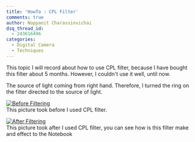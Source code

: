 ```yaml
---
title: 'HowTo : CPL Filter'
comments: true
author: Noppanit Charassinvichai
dsq_thread_id:
  - 243616496
categories:
  - Digital Camera
  - Techniques
---
```

This topic I will record about how to use CPL filter, because I have bought this filter about 5 months. However, I couldn't use it well, until now.

The source of light coming from right hand. Therefore, I turned the ring on the filter directed to the source of light.

[![Before Filtering][1]][2]  
This picture took before I used CPL filter.

[![After Filtering][3]][4]  
This picture took after I used CPL filter, you can see how is this filter make and effect to the Notebook

 [1]: https://www.noppanit.com/wp-content/uploads/2007/07/img_9672-before.thumbnail.JPG
 [2]: https://www.noppanit.com/wp-content/uploads/2007/07/img_9672-before.JPG "Before Filtering"
 [3]: https://www.noppanit.com/wp-content/uploads/2007/07/img_9671-after.thumbnail.JPG
 [4]: https://www.noppanit.com/wp-content/uploads/2007/07/img_9671-after.JPG "After Filtering"
